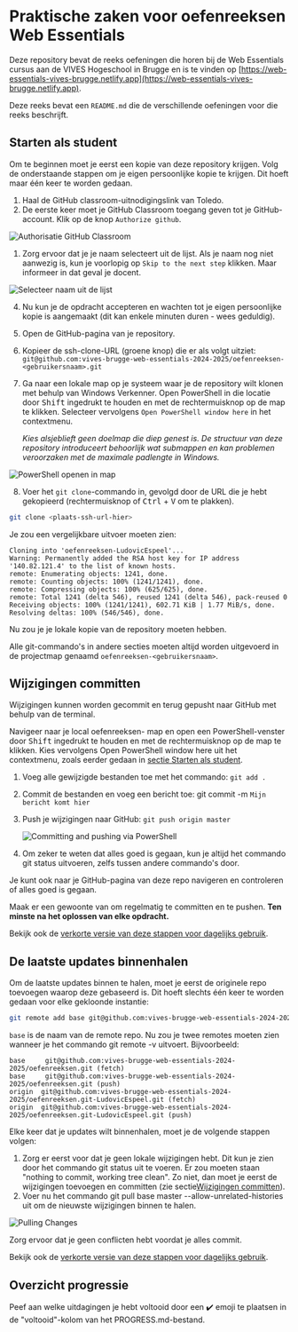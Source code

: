 # Praktische zaken voor oefenreeksen Web Essentials

Deze repository bevat de reeks oefeningen die horen bij de Web Essentials cursus aan de VIVES Hogeschool in Brugge en is te vinden op [https://web-essentials-vives-brugge.netlify.app](https://web-essentials-vives-brugge.netlify.app).

Deze reeks bevat een `README.md` die de verschillende oefeningen voor die reeks beschrijft.

## Starten als student

Om te beginnen moet je eerst een kopie van deze repository krijgen. Volg de onderstaande stappen om je eigen persoonlijke kopie te krijgen. Dit hoeft maar één keer te worden gedaan.

1. Haal de GitHub classroom-uitnodigingslink van Toledo.
2. De eerste keer moet je GitHub Classroom toegang geven tot je GitHub-account. Klik op de knop `Authorize github`.

![Authorisatie GitHub Classroom](./global/authorize-github-classroom.png)

1. Zorg ervoor dat je je naam selecteert uit de lijst. Als je naam nog niet aanwezig is, kun je voorlopig op `Skip to the next step` klikken. Maar informeer in dat geval je docent.

![Selecteer naam uit de lijst](./global/classroom-roster.png)

4. Nu kun je de opdracht accepteren en wachten tot je eigen persoonlijke kopie is aangemaakt (dit kan enkele minuten duren - wees geduldig).

5. Open de GitHub-pagina van je repository.

6. Kopieer de ssh-clone-URL (groene knop) die er als volgt uitziet: `git@github.com:vives-brugge-web-essentials-2024-2025/oefenreeksen-<gebruikersnaam>.git`

7. Ga naar een lokale map op je systeem waar je de repository wilt klonen met behulp van Windows Verkenner. Open PowerShell in die locatie door <kbd>Shift</kbd> ingedrukt te houden en met de rechtermuisknop op de map te klikken. Selecteer vervolgens `Open PowerShell window here` in het contextmenu.
   
   *Kies alsjeblieft geen doelmap die diep genest is. De structuur van deze repository introduceert behoorlijk wat submappen en kan problemen veroorzaken met de maximale padlengte in Windows.*

![PowerShell openen in map](./Global/powershell.png)

8. Voer het `git clone`-commando in, gevolgd door de URL die je hebt gekopieerd (rechtermuisknop of <kbd>Ctrl</kbd> + <kbd>V</kbd> om te plakken).

```bash
git clone <plaats-ssh-url-hier>
```

Je zou een vergelijkbare uitvoer moeten zien:

```text
Cloning into 'oefenreeksen-LudovicEspeel'...
Warning: Permanently added the RSA host key for IP address '140.82.121.4' to the list of known hosts.
remote: Enumerating objects: 1241, done.
remote: Counting objects: 100% (1241/1241), done.
remote: Compressing objects: 100% (625/625), done.
remote: Total 1241 (delta 546), reused 1241 (delta 546), pack-reused 0
Receiving objects: 100% (1241/1241), 602.71 KiB | 1.77 MiB/s, done.
Resolving deltas: 100% (546/546), done.
```

Nu zou je je lokale kopie van de repository moeten hebben.

Alle git-commando's in andere secties moeten altijd worden uitgevoerd in de projectmap genaamd `oefenreeksen-<gebruikersnaam>`.

## Wijzigingen committen

Wijzigingen kunnen worden gecommit en terug gepusht naar GitHub met behulp van de terminal.

Navigeer naar je local oefenreeksen-<gebruikersnaam> map en open een PowerShell-venster door <kbd>Shift</kbd> ingedrukt te houden en met de rechtermuisknop op de map te klikken. Kies vervolgens Open PowerShell window here uit het contextmenu, zoals eerder gedaan in [sectie Starten als student](#starten-als-een-student).

1. Voeg alle gewijzigde bestanden toe met het commando: `git add .`
2. Commit de bestanden en voeg een bericht toe: git commit -m `Mijn bericht komt hier`

3. Push je wijzigingen naar GitHub: `git push origin master`

    ![Committing and pushing via PowerShell](./Global/commit_push_powershell.png)

4. Om zeker te weten dat alles goed is gegaan, kun je altijd het commando git status uitvoeren, zelfs tussen andere commando's door.

Je kunt ook naar je GitHub-pagina van deze repo navigeren en controleren of alles goed is gegaan.

Maak er een gewoonte van om regelmatig te committen en te pushen. **Ten minste na het oplossen van elke opdracht.**

Bekijk ook de [verkorte versie van deze stappen voor dagelijks gebruik](./short_instructions.md).

## De laatste updates binnenhalen

Om de laatste updates binnen te halen, moet je eerst de originele repo toevoegen waarop deze gebaseerd is. Dit hoeft slechts één keer te worden gedaan voor elke gekloonde instantie:

```bash
git remote add base git@github.com:vives-brugge-web-essentials-2024-2025/oefenreeksen.git
```

`base` is de naam van de remote repo. Nu zou je twee remotes moeten zien wanneer je het commando git remote -v uitvoert. Bijvoorbeeld:

```text
base     git@github.com:vives-brugge-web-essentials-2024-2025/oefenreeksen.git (fetch)
base     git@github.com:vives-brugge-web-essentials-2024-2025/oefenreeksen.git (push)
origin  git@github.com:vives-brugge-web-essentials-2024-2025/oefenreeksen.git-LudovicEspeel.git (fetch)
origin  git@github.com:vives-brugge-web-essentials-2024-2025/oefenreeksen.git-LudovicEspeel.git (push)
```

Elke keer dat je updates wilt binnenhalen, moet je de volgende stappen volgen:

1. Zorg er eerst voor dat je geen lokale wijzigingen hebt. Dit kun je zien door het commando git status uit te voeren. Er zou moeten staan "nothing to commit, working tree clean". Zo niet, dan moet je eerst de wijzigingen toevoegen en committen (zie sectie[Wijzigingen committen](#wijzigingen-committen)).
2. Voer nu het commando git pull base master --allow-unrelated-histories uit om de nieuwste wijzigingen binnen te halen.

![Pulling Changes](./Global/pull_changes.png)

Zorg ervoor dat je geen conflicten hebt voordat je alles commit.

Bekijk ook de [verkorte versie van deze stappen voor dagelijks gebruik](./short_instructions.md).

## Overzicht progressie

Peef aan welke uitdagingen je hebt voltooid door een ✔️ emoji te plaatsen in de "voltooid"-kolom van het PROGRESS.md-bestand.